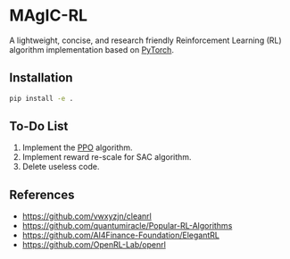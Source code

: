 # MAgIC-RL

A lightweight, concise, and research friendly Reinforcement Learning (RL) algorithm implementation based on [PyTorch](https://github.com/pytorch/pytorch).

## Installation

```bash
pip install -e .
```

## To-Do List

1. Implement the [PPO](https://arxiv.org/pdf/1707.06347.pdf) algorithm.
2. Implement reward re-scale for SAC algorithm.
3. Delete useless code.

## References

- <https://github.com/vwxyzjn/cleanrl>
- <https://github.com/quantumiracle/Popular-RL-Algorithms>
- <https://github.com/AI4Finance-Foundation/ElegantRL>
- <https://github.com/OpenRL-Lab/openrl>